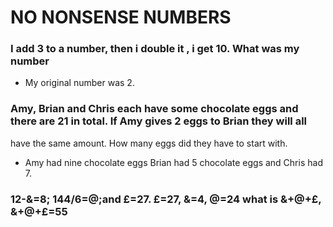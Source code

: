 # NO NONSENSE NUMBERS
### I add 3 to a number, then i double it , i get 10. What was my number
* My original number was 2.
### Amy, Brian and Chris each have some chocolate eggs and there are 21 in total. If Amy gives 2 eggs to Brian they will all 
have the same amount. How many eggs did they have to start with.
* Amy had nine chocolate eggs Brian had 5 chocolate eggs and Chris had 7.
### 12-&=8; 144/6=@;and £=27. £=27, &=4, @=24 what is &+@+£, &+@+£=55
